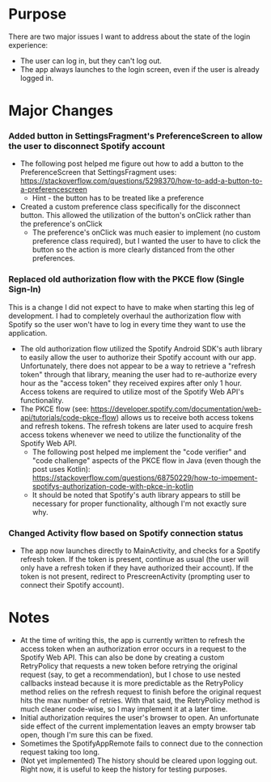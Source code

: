 # Purpose
There are two major issues I want to address about the state of the login experience:
- The user can log in, but they can't log out.
- The app always launches to the login screen, even if the user is already logged in.

# Major Changes
### Added button in SettingsFragment's PreferenceScreen to allow the user to disconnect Spotify account
- The following post helped me figure out how to add a button to the PreferenceScreen that SettingsFragment uses: https://stackoverflow.com/questions/5298370/how-to-add-a-button-to-a-preferencescreen
	- Hint - the button has to be treated like a preference
- Created a custom preference class specifically for the disconnect button. This allowed the utilization of the button's onClick rather than the preference's onClick
	- The preference's onClick was much easier to implement (no custom preference class required), but I wanted the user to have to click the button so the action is more clearly distanced from the other preferences.
### Replaced old authorization flow with the PKCE flow (Single Sign-In)
This is a change I did not expect to have to make when starting this leg of development. I had to completely overhaul the authorization flow with Spotify so the user won't have to log in every time they want to use the application.
- The old authorization flow utilized the Spotify Android SDK's auth library to easily allow the user to authorize their Spotify account with our app. Unfortunately, there does not appear to be a way to retrieve a "refresh token" through that library, meaning the user had to re-authorize every hour as the "access token" they received expires after only 1 hour. Access tokens are required to utilize most of the Spotify Web API's functionality.
- The PKCE flow (see: https://developer.spotify.com/documentation/web-api/tutorials/code-pkce-flow) allows us to receive both access tokens and refresh tokens. The refresh tokens are later used to acquire fresh access tokens whenever we need to utilize the functionality of the Spotify Web API.
	- The following post helped me implement the "code verifier" and "code challenge" aspects of the PKCE flow in Java (even though the post uses Kotlin): https://stackoverflow.com/questions/68750229/how-to-impement-spotifys-authorization-code-with-pkce-in-kotlin
	- It should be noted that Spotify's auth library appears to still be necessary for proper functionality, although I'm not exactly sure why.
### Changed Activity flow based on Spotify connection status
- The app now launches directly to MainActivity, and checks for a Spotify refresh token. If the token is present, continue as usual (the user will only have a refresh token if they have authorized their account). If the token is not present, redirect to PrescreenActivity (prompting user to connect their Spotify account).

# Notes
- At the time of writing this, the app is currently written to refresh the access token when an authorization error occurs in a request to the Spotify Web API. This can also be done by creating a custom RetryPolicy that requests a new token before retrying the original request (say, to get a recommendation), but I chose to use nested callbacks instead because it is more predictable as the RetryPolicy method relies on the refresh request to finish before the original request hits the max number of retries. With that said, the RetryPolicy method is much cleaner code-wise, so I may implement it at a later time.
- Initial authorization requires the user's browser to open. An unfortunate side effect of the current implementation leaves an empty browser tab open, though I'm sure this can be fixed.
- Sometimes the SpotifyAppRemote fails to connect due to the connection request taking too long.
- (Not yet implemented) The history should be cleared upon logging out. Right now, it is useful to keep the history for testing purposes.